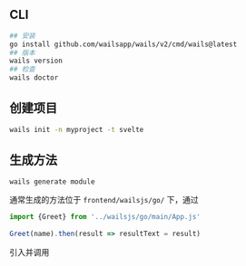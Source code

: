 ## CLI

```bash
## 安装
go install github.com/wailsapp/wails/v2/cmd/wails@latest
## 版本
wails version
## 检查
wails doctor
```

## 创建项目

```bash
wails init -n myproject -t svelte
```

## 生成方法

```bash
wails generate module
```

通常生成的方法位于 `frontend/wailsjs/go/` 下，通过

```js
import {Greet} from '../wailsjs/go/main/App.js'
  
Greet(name).then(result => resultText = result)
```

引入并调用